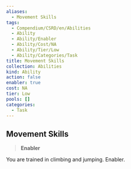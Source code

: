 ```yaml
---
aliases:
  - Movement Skills
tags:
  - Compendium/CSRD/en/Abilities
  - Ability
  - Ability/Enabler
  - Ability/Cost/NA
  - Ability/Tier/Low
  - Ability/Categories/Task
title: Movement Skills
collection: Abilities
kind: Ability
action: false
enabler: true
cost: NA
tier: Low
pools: []
categories:
  - Task
---
```

## Movement Skills    
>**Enabler**  
    
You are trained in climbing and jumping. Enabler.
